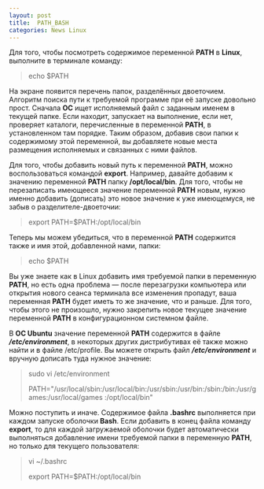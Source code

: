 ```yaml
---
layout: post
title:  PATH_BASH
categories: News Linux
---
```




Для того, чтобы посмотреть содержимое переменной **PATH** в **Linux**, выполните в терминале 
команду:

>echo $PATH

 На экране появится перечень папок, разделённых двоеточием. Алгоритм поиска пути к требуемой 
 программе при её запуске довольно прост. Сначала **ОС** ищет исполняемый файл с заданным именем в 
  текущей папке. Если находит, запускает на выполнение, если нет, проверяет каталоги, 
  перечисленные в переменной **PATH**, в установленном там порядке. Таким образом, добавив свои 
  папки к содержимому этой переменной, вы добавляете новые места размещения исполняемых и 
 связанных с ними файлов.

Для того, чтобы добавить новый путь к переменной **PATH**, можно воспользоваться командой 
**export**. Например, давайте добавим к значению переменной **PATH** папку **/opt/local/bin**. Для 
того, 
 чтобы не перезаписать имеющееся значение переменной **PATH** новым, нужно именно добавить 
(дописать)
это новое значение к уже имеющемуся, не забыв о разделителе-двоеточии:

>export PATH=$PATH:/opt/local/bin

Теперь мы можем убедиться, что в переменной **PATH** содержится также и имя этой, добавленной нами, 
папки:

>echo $PATH

Вы уже знаете как в Linux добавить имя требуемой папки в переменную **PATH**, но есть одна проблема 
 — после перезагрузки компьютера или открытия нового сеанса терминала все изменения пропадут, 
 ваша переменная **PATH** будет иметь то же значение, что и раньше. Для того, чтобы этого не 
произошло, нужно закрепить новое текущее значение переменной **PATH** в конфигурационном системном файле.

 В **ОС Ubuntu** значение переменной **PATH** содержится в файле ***/etc/environment***, в 
 некоторых других 
  дистрибутивах её также можно найти и в файле /etc/profile. Вы можете открыть файл 
 ***/etc/environment*** и вручную дописать туда нужное значение:

>sudo vi /etc/environment
>
>PATH="/usr/local/sbin:/usr/local/bin:/usr/sbin:/usr/bin:/sbin:/bin:/usr/games:/usr/local/games
> :/opt/local/bin"

 Можно поступить и иначе. Содержимое файла **.bashrc** выполняется при каждом запуске оболочки **Bash**. 
  Если добавить в конец файла команду **export**, то для каждой загружаемой оболочки будет 
  автоматически выполняться добавление имени требуемой папки в переменную **PATH**, но только для 
 текущего пользователя:

>vi ~/.bashrc
>
>export PATH=$PATH:/opt/local/bin